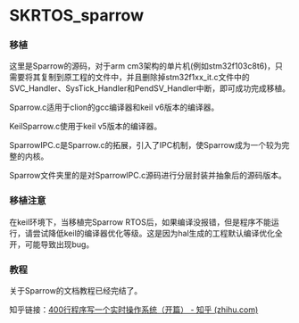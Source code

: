 # SKRTOS_sparrow


### 移植

这里是Sparrow的源码，对于arm cm3架构的单片机(例如stm32f103c8t6)，只需要将其复制到原工程的文件中，并且删除掉stm32f1xx_it.c文件中的SVC_Handler、SysTick_Handler和PendSV_Handler中断，即可成功完成移植。



Sparrow.c适用于clion的gcc编译器和keil v6版本的编译器。

KeilSparrow.c使用于keil v5版本的编译器。

SparrowIPC.c是Sparrow.c的拓展，引入了IPC机制，使Sparrow成为一个较为完整的内核。

Sparrow文件夹里的是对SparrowIPC.c源码进行分层封装并抽象后的源码版本。

### 移植注意

在keil环境下，当移植完Sparrow RTOS后，如果编译没报错，但是程序不能运行，请尝试降低keil的编译器优化等级。这是因为hal生成的工程默认编译优化全开，可能导致出现bug。



### 教程

关于Sparrow的文档教程已经完结了。

知乎链接：[400行程序写一个实时操作系统（开篇） - 知乎 (zhihu.com)](https://zhuanlan.zhihu.com/p/963319443)
